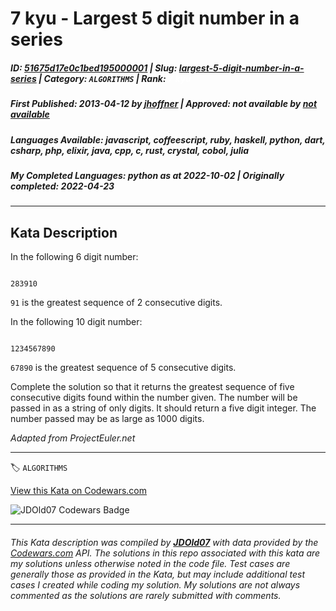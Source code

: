 # 7 kyu - Largest 5 digit number in a series

##### **ID**: [51675d17e0c1bed195000001](https://www.codewars.com/kata/51675d17e0c1bed195000001) | **Slug**: [largest-5-digit-number-in-a-series](https://www.codewars.com/kata/51675d17e0c1bed195000001) | **Category**: `ALGORITHMS` | **Rank**: <span style="color:white">7 kyu</span>

##### **First Published**: 2013-04-12 ***by*** [jhoffner](https://www.codewars.com/users/jhoffner) | **Approved**: *not available* ***by*** [*not available*](*https://www.codewars.com*)

##### **Languages Available**: javascript, coffeescript, ruby, haskell, python, dart, csharp, php, elixir, java, cpp, c, rust, crystal, cobol, julia

##### **My Completed Languages**: python ***as at*** 2022-10-02 | **Originally completed**: 2022-04-23

---

## Kata Description


In the following 6 digit number:



```

283910

```



`91` is the greatest sequence of 2 consecutive digits.



In the following 10 digit number:

```

1234567890

```



`67890` is the greatest sequence of 5 consecutive digits.



Complete the solution so that it returns the greatest sequence of five consecutive digits found within the number given. The number will be passed in as a string of only digits. It should return a five digit integer. The number passed may be as large as 1000 digits. 



*Adapted from ProjectEuler.net*

---


🏷 `ALGORITHMS`


[View this Kata on Codewars.com](https://www.codewars.com/kata/51675d17e0c1bed195000001)

![](https://www.codewars.com/users/jdold07/badges/large "JDOld07 Codewars Badge")

---

###### *This Kata description was compiled by [**JDOld07**](https://tpstech.dev) with data provided by the [Codewars.com](https://www.codewars.com) API.  The solutions in this repo associated with this kata are my solutions unless otherwise noted in the code file.  Test cases are generally those as provided in the Kata, but may include additional test cases I created while coding my solution.  My solutions are not always commented as the solutions are rarely submitted with comments.*
